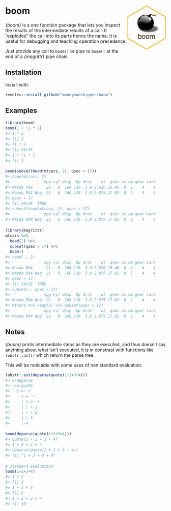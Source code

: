 
<!-- README.md is generated from README.Rmd. Please edit that file -->

# boom <img src='man/figures/logo.png' align="right" height="139" />

*{boom}* is a one function package that lets you inspect the results of
the intermediate results of a call. It “explodes” the call into its
parts hence the name. It is useful for debugging and teaching operation
precedence.

Just provide any call to `boom()` or pipe to `boom()` at the end of a
*{magrittr}* pipe chain.

## Installation

Install with:

``` r
remotes::install_github("moodymudskipper/boom")
```

## Examples

``` r
library(boom)
boom(1 + !1 * 2)
#> 1 * 2
#> [1] 2
#> !1 * 2
#> [1] FALSE
#> 1 + !1 * 2
#> [1] 1

boom(subset(head(mtcars, 2), qsec > 17))
#> head(mtcars, 2)
#>               mpg cyl disp  hp drat    wt  qsec vs am gear carb
#> Mazda RX4      21   6  160 110  3.9 2.620 16.46  0  1    4    4
#> Mazda RX4 Wag  21   6  160 110  3.9 2.875 17.02  0  1    4    4
#> qsec > 17
#> [1] FALSE  TRUE
#> subset(head(mtcars, 2), qsec > 17)
#>               mpg cyl disp  hp drat    wt  qsec vs am gear carb
#> Mazda RX4 Wag  21   6  160 110  3.9 2.875 17.02  0  1    4    4

library(magrittr)
mtcars %>%
  head(2) %>%
  subset(qsec > 17) %>%
  boom()
#> head(., 2)
#>               mpg cyl disp  hp drat    wt  qsec vs am gear carb
#> Mazda RX4      21   6  160 110  3.9 2.620 16.46  0  1    4    4
#> Mazda RX4 Wag  21   6  160 110  3.9 2.875 17.02  0  1    4    4
#> qsec > 17
#> [1] FALSE  TRUE
#> subset(., qsec > 17)
#>               mpg cyl disp  hp drat    wt  qsec vs am gear carb
#> Mazda RX4 Wag  21   6  160 110  3.9 2.875 17.02  0  1    4    4
#> mtcars %>% head(2) %>% subset(qsec > 17)
#>               mpg cyl disp  hp drat    wt  qsec vs am gear carb
#> Mazda RX4 Wag  21   6  160 110  3.9 2.875 17.02  0  1    4    4
```

## Notes

*{boom}* prints intermediate steps as they are executed, and thus
doesn’t say anything about what isn’t executed, it is in constrast
with functions like `lobstr::ast()` which return the parse tree.

This will be noticable with some uses of non standard evaluation.

``` r
lobstr::ast(deparse(quote(1+2+3+4)))
#> o-deparse 
#> \-o-quote 
#>   \-o-`+` 
#>     +-o-`+` 
#>     | +-o-`+` 
#>     | | +-1 
#>     | | \-2 
#>     | \-3 
#>     \-4

boom(deparse(quote(1+2+3+4)))
#> quote(1 + 2 + 3 + 4)
#> 1 + 2 + 3 + 4
#> deparse(quote(1 + 2 + 3 + 4))
#> [1] "1 + 2 + 3 + 4"

# standard evaluation
boom(1+2+3+4)
#> 1 + 2
#> [1] 3
#> 1 + 2 + 3
#> [1] 6
#> 1 + 2 + 3 + 4
#> [1] 10
```
